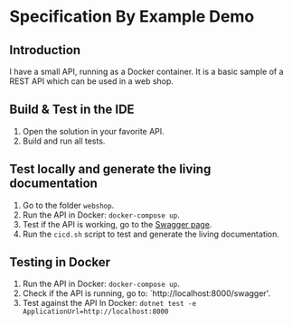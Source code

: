 # Specification By Example Demo

## Introduction

I have a small API, running as a Docker container. It is a basic sample of a REST API which can be used in a web shop. 

## Build & Test in the IDE

1. Open the solution in your favorite API.
2. Build and run all tests.

## Test locally and generate the living documentation

1. Go to the folder `webshop`.
2. Run the API in Docker: `docker-compose up`.
3. Test if the API is working, go to the  [Swagger page](http://localhost:8000/swagger).
4. Run the `cicd.sh` script to test and generate the living documentation.

## Testing in Docker

1. Run the API in Docker: `docker-compose up`.
2. Check if the API is running, go to: `http://localhost:8000/swagger'.
3. Test against the API In Docker: `dotnet test -e ApplicationUrl=http://localhost:8000`
